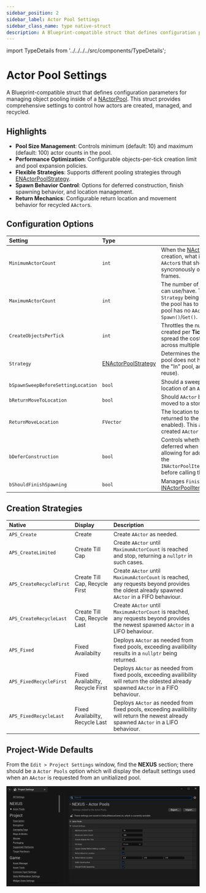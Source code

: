 ```yaml
---
sidebar_position: 2
sidebar_label: Actor Pool Settings
sidebar_class_name: type native-struct
description: A Blueprint-compatible struct that defines configuration parameters for managing object pooling inside of a NActorPool.
---
```


import TypeDetails from '../../../../src/components/TypeDetails';

# Actor Pool Settings

<TypeDetails icon="native-struct" base="UStruct" type="FNActorPoolSettings" typeExtra="" headerFile="NexusActorPools/Public/NActorPoolSettings.h" />

A Blueprint-compatible struct that defines configuration parameters for managing object pooling inside of a [NActorPool](actor-pool.md). This struct provides comprehensive settings to control how actors are created, managed, and recycled.

## Highlights

- **Pool Size Management**: Controls minimum (default: 10) and maximum (default: 100) actor counts in the pool.
- **Performance Optimization**: Configurable objects-per-tick creation limit and pool expansion policies.
- **Flexible Strategies**: Supports different pooling strategies through [ENActorPoolStrategy](#creation-strategies).
- **Spawn Behavior Control**: Options for deferred construction, finish spawning behavior, and location management.
- **Return Mechanics**: Configurable return location and movement behavior for recycled `AActor`s.

## Configuration Options

| Setting  | Type | Description | Default |
| :-- | :-- | --- | :-- |
| `MinimumActorCount` | `int` | When the [NActorPool](actor-pool.md) is being filled during creation, what is the number of prewarmed `AActor`s that should be created, either syncronously or divided across a number of frames. | `10` |
| `MaximumActorCount` | `int` | The number of pooled `AActor`s that a pool can use/have. This is tied more to the `Strategy` being used for what happens when the pool has to create new `AActor`s when the pool has no `AActor`s available to `Spawn()`/`Get()`. | `100` |
| `CreateObjectsPerTick` | `int` | Throttles the number of `AActor`s that can be created per **Tick**. This can be useful to spread the cost of warming a pool up across multiple frames (-1 for unlimited). | `-1` |
| `Strategy` | [ENActorPoolStrategy](#creation-strategies) | Determines the approach taken when the pool does not have any `AActor` remaining in the "In" pool, and needs to create one (or reuse). | `APS_Create` |
| `bSpawnSweepBeforeSettingLocation` | `bool` | Should a sweep be done when setting the location of an `AActor` being spawned. | `false` |
| `bReturnMoveToLocation` | `bool` | Should `AActor` being returned to the pool be moved to a storage location? | `true` |
| `ReturnMoveLocation` | `FVector` | The location to move an `AActor` when it is returned to the pool for later reuse (if enabled). This also gets applied to newly created `AActor` as well.  | `(0,0,0)` |
| `bDeferConstruction` | `bool` | Controls whether `AActor` construction is deferred when creating new `AActor`s; allowing for additional calls to be made to the `INActorPoolItem::OnDeferredConstruction()` before calling the `AActor`s `FinishSpawning()`. | `true` | 
| `bShouldFinishSpawning` | `bool` | Manages `FinishSpawning()` calls for non-[INActorPoolItem](actor-pool-item.md) `AActors`. | `true` |

## Creation Strategies

| Native | Display | Description |
| :-- | :-- | :-- |
| `APS_Create` | Create | Create `AActor` as needed. | 
| `APS_CreateLimited` | Create Till Cap | Create `AActor` until `MaximumActorCount` is reached and stop, returning a `nullptr` in such cases. |
| `APS_CreateRecycleFirst` | Create Till Cap, Recycle First | Create `AActor` until `MaximumActorCount` is reached, any requests beyond provides the oldest already spawned `AActor` in a FIFO behaviour. | 
| `APS_CreateRecycleLast` | Create Till Cap, Recycle Last | Create `AActor` until `MaximumActorCount` is reached, any requests beyond provides the newest spawned `AActor` in a LIFO behaviour. | 
| `APS_Fixed` | Fixed Availabilty | Deploys `AActor` as needed from fixed pools, exceeding availibility results in a `nullptr` being returned.| 
| `APS_FixedRecycleFirst` | Fixed Availabilty, Recycle First | Deploys `AActor` as needed from fixed pools, exceeding availibility will return the oldested already spawned `AActor` in a FIFO behaviour. |
| `APS_FixedRecycleLast` | Fixed Availabilty, Recycle Last | Deploys `AActor` as needed from fixed pools, exceeding availibility will return the newest already spawned `AActor` in a LIFO behaviour. |

## Project-Wide Defaults

From the `Edit > Project Settings` window, find the **NEXUS** section; there should be a `Actor Pools` option which will display the default settings used when an `AActor` is requested from an unitialized pool.

![NActorPools](actor-pool-settings.webp)